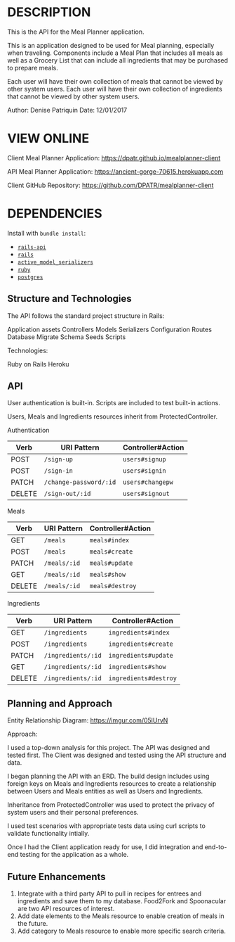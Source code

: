 # DESCRIPTION

This is the API for the Meal Planner application.

This is an application designed to be used for Meal planning, especially when traveling. Components include a Meal Plan that includes all meals as well as a Grocery List that can include all ingredients that may be purchased to prepare meals.

Each user will have their own collection of meals that cannot be viewed by other system users. Each user will have their own collection of ingredients that cannot be viewed by other system users.

Author: Denise Patriquin Date: 12/01/2017

# VIEW ONLINE

Client Meal Planner Application:  https://dpatr.github.io/mealplanner-client

API Meal Planner Application: https://ancient-gorge-70615.herokuapp.com

Client GitHub Repository:  https://github.com/DPATR/mealplanner-client

# DEPENDENCIES

Install with `bundle install`:

-   [`rails-api`](https://github.com/rails-api/rails-api)
-   [`rails`](https://github.com/rails/rails)
-   [`active_model_serializers`](https://github.com/rails-api/active_model_serializers)
-   [`ruby`](https://www.ruby-lang.org/en/)
-   [`postgres`](http://www.postgresql.org)

## Structure and Technologies

The API follows the standard project structure in Rails:

Application assets Controllers Models Serializers
Configuration Routes
Database Migrate Schema Seeds
Scripts

Technologies:

Ruby on Rails
Heroku

## API

User authentication is built-in. Scripts are included to test built-in actions.

Users, Meals and Ingredients resources inherit from ProtectedController.

Authentication

| Verb   | URI Pattern            | Controller#Action |
|--------|------------------------|-------------------|
| POST   | `/sign-up`             | `users#signup`    |
| POST   | `/sign-in`             | `users#signin`    |
| PATCH  | `/change-password/:id` | `users#changepw`  |
| DELETE | `/sign-out/:id`        | `users#signout`   |

Meals

| Verb   | URI Pattern            | Controller#Action |
|--------|------------------------|-------------------|
| GET    | `/meals`               | `meals#index`     |
| POST   | `/meals`               | `meals#create`    |
| PATCH  | `/meals/:id`           | `meals#update`    |
| GET    | `/meals/:id`           | `meals#show`      |
| DELETE | `/meals/:id`           | `meals#destroy`   |

Ingredients

| Verb   | URI Pattern            | Controller#Action    |
|--------|------------------------|----------------------|
| GET    | `/ingredients`         | `ingredients#index`  |
| POST   | `/ingredients`         | `ingredients#create` |
| PATCH  | `/ingredients/:id`     | `ingredients#update` |
| GET    | `/ingredients/:id`     | `ingredients#show`   |
| DELETE | `/ingredients/:id`     | `ingredients#destroy`|


## Planning and Approach

Entity Relationship Diagram: https://imgur.com/05lUrvN

Approach:

I used a top-down analysis for this project. The API was designed and tested first. The Client was designed and tested using the API structure and data.

I began planning the API with an ERD. The build design includes using foreign keys on Meals and Ingredients resources to create a relationship between Users and Meals entities as well as Users and Ingredients.

Inheritance from ProtectedController was used to protect the privacy of system users and their personal preferences.

I used test scenarios with appropriate tests data using curl scripts to validate functionality intially.

Once I had the Client application ready for use, I did integration and end-to-end testing for the application as a whole.

## Future Enhancements

1. Integrate with a third party API to pull in recipes for entrees and ingredients and save them to my database.  Food2Fork and Spoonacular are two API resources of interest.
2. Add date elements to the Meals resource to enable creation of meals in the future.
3. Add category to Meals resource to enable more specific search criteria.
